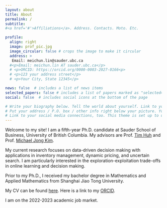 ```yaml
---
layout: about
title: About
permalink: /
subtitle:  
#<a href='#'>Affiliations</a>. Address. Contacts. Moto. Etc.

profile:
  align: right
  image: prof_pic.jpg
  image_circular: false # crops the image to make it circular
  address: >
   Email: meichun.lin@sauder.ubc.ca
  #<p>Email: meichun.lin AT sauder.ubc.ca</p>
  # <p>ORCID: https://orcid.org/0000-0003-2027-0166<p>
  # <p>123 your address street</p>
  # <p>Your City, State 12345</p>

news: false  # includes a list of news items
selected_papers: false # includes a list of papers marked as "selected={true}"
social: false  # includes social icons at the bottom of the page

# Write your biography below. Tell the world about yourself. Link to your favorite [subreddit](http://reddit.com). You can put a picture in, too. The code is already in, just name your picture `prof_pic.jpg` and put it in the `img/` folder.
# Put your address / P.O. box / other info right below your picture. You can also disable any these elements by editing `profile` property of the YAML header of your `_pages/about.md`. Edit `_bibliography/papers.bib` and Jekyll will render your [publications page](/al-folio/publications/) automatically.
# Link to your social media connections, too. This theme is set up to use [Font Awesome icons](http://fortawesome.github.io/Font-Awesome/) and [Academicons](https://jpswalsh.github.io/academicons/), like the ones below. Add your Facebook, Twitter, LinkedIn, Google Scholar, or just disable all of them.
---
```


Welcome to my site! I am a fifth-year Ph.D. candidate at Sauder School of Business, University of British Columbia. My advisors are Prof. [Tim Huh](https://www.sauder.ubc.ca/people/tim-huh) and Prof. [Michael Jong Kim](https://www.sauder.ubc.ca/people/michael-jong-kim). 

My current research focuses on data-driven decision making with applications in inventory management, dynamic pricing, and uncertain search. I am particularly interested in the exploration-exploitation trade-offs in online learning and decision making. 

Prior to my Ph.D., I received my bachelor degree in Mathematics and Applied Mathematics from Shanghai Jiao Tong University. 

My CV can be found [here](https://www.dropbox.com/s/4k5bigvovesan7n/CV.pdf?dl=0). Here is a link to my [ORCID](https://orcid.org/0000-0003-2027-0166).

I am on the 2022-2023 academic job market. 



